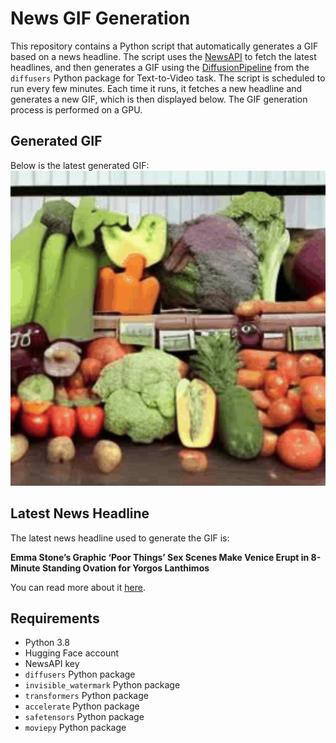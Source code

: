 # News GIF Generation
This repository contains a Python script that automatically generates a GIF based on a news headline. The script uses the [NewsAPI](https://newsapi.org/) to fetch the latest headlines, and then generates a GIF using the [DiffusionPipeline](https://github.com/huggingface/diffusers) from the `diffusers` Python package for Text-to-Video task.
The script is scheduled to run every few minutes. Each time it runs, it fetches a new headline and generates a new GIF, which is then displayed below. The GIF generation process is performed on a GPU.

## Generated GIF
Below is the latest generated GIF:
![Generated GIF](output.gif?raw=true&v=1693695913)

## Latest News Headline
The latest news headline used to generate the GIF is:

**Emma Stone’s Graphic ‘Poor Things’ Sex Scenes Make Venice Erupt in 8-Minute Standing Ovation for Yorgos Lanthimos**

You can read more about it [here](https://variety.com/2023/film/news/emma-stone-poor-things-sex-nudity-venice-standing-ovation-1235695885/).

## Requirements
- Python 3.8
- Hugging Face account
- NewsAPI key
- `diffusers` Python package
- `invisible_watermark` Python package
- `transformers` Python package
- `accelerate` Python package
- `safetensors` Python package
- `moviepy` Python package
